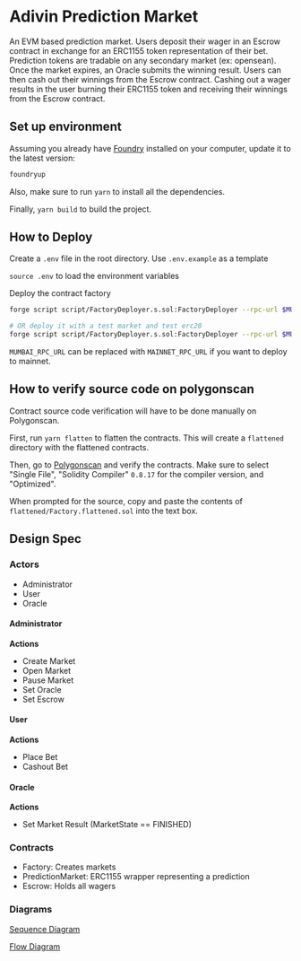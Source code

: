 
# Adivin Prediction Market

An EVM based prediction market. Users deposit their wager in an Escrow contract in exchange for an ERC1155 token representation of their bet. Prediction tokens are tradable on any secondary market (ex: opensean). Once the market expires, an Oracle submits the winning result. Users can then cash out their winnings from the Escrow contract. Cashing out a wager results in the user burning their ERC1155 token and receiving their winnings from the Escrow contract.

## Set up environment

Assuming you already have [Foundry](https://book.getfoundry.sh/) installed on your computer, update it to the latest version:

```bash
foundryup
```

Also, make sure to run `yarn` to install all the dependencies.

Finally, `yarn build` to build the project.

## How to Deploy

Create a `.env` file in the root directory. Use `.env.example` as a template

`source .env` to load the environment variables

Deploy the contract factory
    
```bash
forge script script/FactoryDeployer.s.sol:FactoryDeployer --rpc-url $MUMBAI_RPC_URL --broadcast --optimizer-runs 2000 -vv --sig "deploy()"

# OR deploy it with a test market and test erc20
forge script script/FactoryDeployer.s.sol:FactoryDeployer --rpc-url $MUMBAI_RPC_URL --broadcast --optimizer-runs 2000 -vv --sig "deployWithTestMarket()"
```

`MUMBAI_RPC_URL` can be replaced with `MAINNET_RPC_URL` if you want to deploy to mainnet.

## How to verify source code on polygonscan

Contract source code verification will have to be done manually on Polygonscan.

First, run `yarn flatten` to flatten the contracts. This will create a `flattened` directory with the flattened contracts.

Then, go to [Polygonscan](https://polygonscan.com/verifyContract) and verify the contracts. Make sure to select "Single File", "Solidity Compiler" `0.8.17` for the compiler version, and "Optimized".

When prompted for the source, copy and paste the contents of `flattened/Factory.flattened.sol` into the text box.

## Design Spec

### Actors

- Administrator
- User
- Oracle

#### Administrator

**Actions**
- Create Market
- Open Market
- Pause Market
- Set Oracle
- Set Escrow


#### User

**Actions**
- Place Bet
- Cashout Bet

#### Oracle

**Actions**
- Set Market Result (MarketState == FINISHED)

### Contracts
- Factory: Creates markets 
- PredictionMarket: ERC1155 wrapper representing a prediction
- Escrow: Holds all wagers

### Diagrams
[Sequence Diagram](/diagrams/Adivin%20Sequence%20diagram.png)

[Flow Diagram](/diagrams/Adivin%20Flow.png)